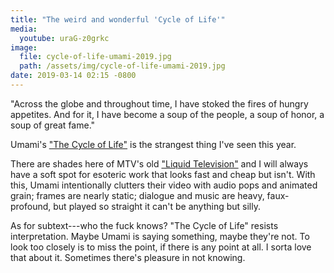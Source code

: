 ```yaml
---
title: "The weird and wonderful 'Cycle of Life'"
media:
  youtube: uraG-z0grkc
image:
  file: cycle-of-life-umami-2019.jpg
  path: /assets/img/cycle-of-life-umami-2019.jpg
date: 2019-03-14 02:15 -0800
---
```


"Across the globe and throughout time, I have stoked the fires of hungry appetites. And for it, I have become a soup of the people, a soup of honor, a soup of great fame."

Umami's ["The Cycle of Life"](https://www.youtube.com/watch?v=uraG-z0grkc) is the strangest thing I've seen this year.

There are shades here of MTV's old ["Liquid Television"](https://www.youtube.com/results?search_query=mtv+liquid+television) and I will always have a soft spot for esoteric work that looks fast and cheap but isn't. With this, Umami intentionally clutters their video with audio pops and animated grain; frames are nearly static; dialogue and music are heavy, faux-profound, but played so straight it can't be anything but silly.

As for subtext---who the fuck knows? "The Cycle of Life" resists interpretation. Maybe Umami is saying something, maybe they're not. To look too closely is to miss the point, if there is any point at all. I sorta love that about it. Sometimes there's pleasure in not knowing.

